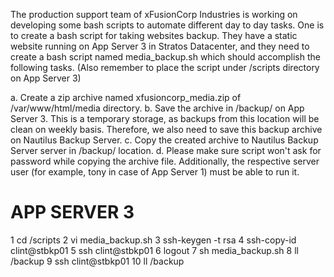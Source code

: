 The production support team of xFusionCorp Industries is working on developing some bash scripts to automate different day to day tasks. One is to create a bash script for taking websites backup. They have a static website running on App Server 3 in Stratos Datacenter, and they need to create a bash script named media_backup.sh which should accomplish the following tasks. (Also remember to place the script under /scripts directory on App Server 3)

a. Create a zip archive named xfusioncorp_media.zip of /var/www/html/media directory.
b. Save the archive in /backup/ on App Server 3. This is a temporary storage, as backups from this location will be clean on weekly basis. Therefore, we also need to save this backup archive on Nautilus Backup Server.
c. Copy the created archive to Nautilus Backup Server server in /backup/ location.
d. Please make sure script won't ask for password while copying the archive file. Additionally, the respective server user (for example, tony in case of App Server 1) must be able to run it.

APP SERVER 3
==============
   1  cd /scripts
   2  vi media_backup.sh
   3  ssh-keygen -t rsa
   4  ssh-copy-id clint@stbkp01
   5  ssh clint@stbkp01
   6  logout
   7  sh media_backup.sh
   8  ll /backup
   9  ssh clint@stbkp01
   10 ll /backup



